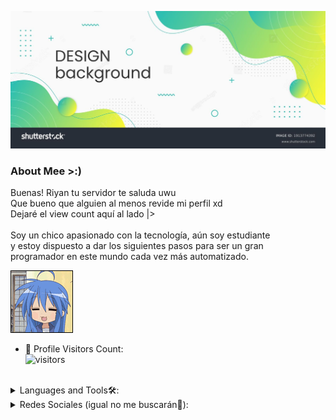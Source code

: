 ![ProfileBanner](https://github.com/RiyanPC/RiyanPC/blob/main/baner%20verde.jpg)

### About Mee >:)
Buenas! Riyan tu servidor te saluda uwu <br/>
Que bueno que alguien al menos revide mi perfil xd <br/>
Dejaré el view count aquí al lado |> <br/>
</br>
Soy un chico apasionado con la tecnología, aún soy estudiante</br>
y estoy dispuesto a dar los siguientes pasos para ser un gran </br>
programador en este mundo cada vez más automatizado.


![FunnyGif](https://github.com/RiyanPC/RiyanPC/blob/main/C7HT.gif)
- 🎢 Profile Visitors Count:  
![visitors](https://visitor-badge.glitch.me/badge?page_id=RiyanPC.id&RiyanPC_color=green&right_color=red)
<br/>

<details>
<summary>
Languages and Tools🛠:
  
</summary>

  <br/>
<code><img height="20" src="https://raw.githubusercontent.com/github/explore/80688e429a7d4ef2fca1e82350fe8e3517d3494d/topics/html/html.png"></code>
<code><img height="20" src="https://raw.githubusercontent.com/github/explore/80688e429a7d4ef2fca1e82350fe8e3517d3494d/topics/css/css.png"></code>
<code><img height="20" src="https://raw.githubusercontent.com/github/explore/80688e429a7d4ef2fca1e82350fe8e3517d3494d/topics/javascript/javascript.png"></code>
<code><img height="20" src="https://raw.githubusercontent.com/github/explore/80688e429a7d4ef2fca1e82350fe8e3517d3494d/topics/mysql/mysql.png"></code>
</details>

<details>
<summary> Redes Sociales (igual no me buscarán🤝): </summary>  

<br/>

!<a href="https://t.me/Dave_bhandari">
  <img align="left" alt="Dave's Telegram" width="22px" src="https://web.telegram.org/img/logo_share.png" />
</a>
